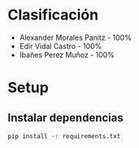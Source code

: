 # Clasificación
- Alexander Morales Panitz - 100%
- Edir Vidal Castro - 100%
- Ibañes Perez Muñoz - 100%

# Setup

## Instalar dependencias
```bash
pip install -r requirements.txt
```
